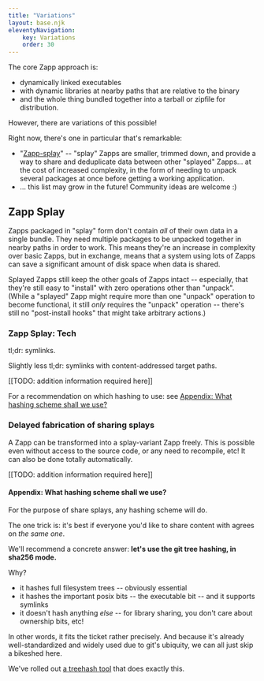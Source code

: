 ```yaml
---
title: "Variations"
layout: base.njk
eleventyNavigation: 
    key: Variations 
    order: 30
---
```

The core Zapp approach is:

- dynamically linked executables
- with dynamic libraries at nearby paths that are relative to the binary
- and the whole thing bundled together into a tarball or zipfile for distribution.

However, there are variations of this possible!

Right now, there's one in particular that's remarkable:

- "[Zapp-splay](#zapp-splay)" -- "splay" Zapps are smaller, trimmed down, and provide a way to share and deduplicate data between other "splayed" Zapps... at the cost of increased complexity, in the form of needing to unpack several packages at once before getting a working application.
- ... this list may grow in the future!  Community ideas are welcome :)



Zapp Splay
----------

Zapps packaged in "splay" form don't contain _all_ of their own data in a single bundle.
They need multiple packages to be unpacked together in nearby paths in order to work.
This means they're an increase in complexity over basic Zapps, but in exchange,
means that a system using lots of Zapps can save a significant amount of disk space when data is shared.

Splayed Zapps still keep the other goals of Zapps intact -- especially, that they're still easy to "install" with zero operations other than "unpack".
(While a "splayed" Zapp might require more than one "unpack" operation to become functional, it still _only_ requires the "unpack" operation -- there's still no "post-install hooks" that might take arbitrary actions.)

### Zapp Splay: Tech

tl;dr: symlinks.

Slightly less tl;dr: symlinks with content-addressed target paths.

[[TODO: addition information required here]]

For a recommendation on which hashing to use:
see [Appendix: What hashing scheme shall we use?](#appendix-what-hashing-scheme-shall-we-use)



### Delayed fabrication of sharing splays

A Zapp can be transformed into a splay-variant Zapp freely.
This is possible even without access to the source code, or any need to recompile, etc!
It can also be done totally automatically.

[[TODO: addition information required here]]



#### Appendix: What hashing scheme shall we use?

For the purpose of share splays, any hashing scheme will do.

The one trick is: it's best if everyone you'd like to share content with agrees on _the same one_.

We'll recommend a concrete answer: **let's use the git tree hashing, in sha256 mode.**

Why?

- it hashes full filesystem trees -- obviously essential
- it hashes the important posix bits -- the executable bit -- and it supports symlinks
- it doesn't hash anything _else_ -- for library sharing, you don't care about ownership bits, etc!

In other words, it fits the ticket rather precisely.
And because it's already well-standardized and widely used due to git's ubiquity,
we can all just skip a bikeshed here.

We've rolled out [a treehash tool](https://github.com/warpsys/gittreehash) that does exactly this.

